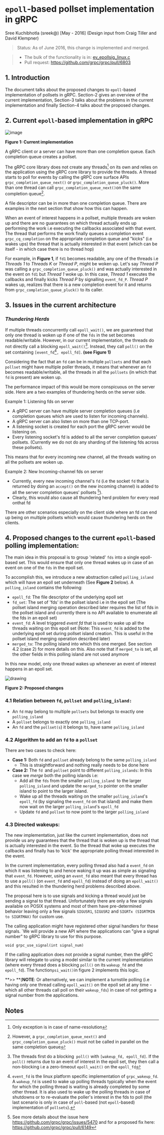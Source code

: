 # `epoll`-based pollset implementation in gRPC

Sree Kuchibhotla (sreek@) [May - 2016]
(Design input from Craig Tiller and David Klempner)

> Status: As of June 2016, this change is implemented and merged.

> * The bulk of the functionality is in: [ev_epollsig_linux.c](https://github.com/grpc/grpc/blob/master/src/core/lib/iomgr/ev_epollsig_linux.c)
> * Pull request: https://github.com/grpc/grpc/pull/6803

## 1. Introduction
The document talks about the proposed changes to `epoll`-based implementation of pollsets in gRPC. Section-2 gives an overview of the current implementation, Section-3 talks about the problems in the current implementation and finally Section-4 talks about the proposed changes.

## 2. Current `epoll`-based implementation in gRPC

![image](images/old_epoll_impl.png)

**Figure 1: Current implementation**

A gRPC client or a server can have more than one completion queue. Each completion queue creates a pollset.

The gRPC core library does not create any threads[^1] on its own and relies on the application using the gRPC core library to provide the threads. A thread starts to poll for events by calling the gRPC core surface APIs `grpc_completion_queue_next()` or `grpc_completion_queue_pluck()`. More than one thread can call `grpc_completion_queue_next()`on the same completion queue[^2].

A file descriptor can be in more than one completion queue. There are examples in the next section that show how this can happen.

When an event of interest happens in a pollset, multiple threads are woken up and there are no guarantees on which thread actually ends up performing the work i.e executing the callbacks associated with that event. The thread that performs the work finally queues a completion event `grpc_cq_completion` on the appropriate completion queue and "kicks" (i.e wakes ups) the thread that is actually interested in that event (which can be itself - in which case there is no thread hop)

For example, in **Figure 1**, if `fd1` becomes readable, any one of the threads i.e *Threads 1* to *Threads K* or *Thread P*, might be woken up. Let's say *Thread P* was calling a `grpc_completion_queue_pluck()` and was actually interested in the event on `fd1` but *Thread 1* woke up. In this case, *Thread 1* executes the callbacks and finally kicks *Thread P* by signalling `event_fd_P`. *Thread P* wakes up, realizes that there is a new completion event for it and returns from `grpc_completion_queue_pluck()` to its caller.

## 3. Issues in the current architecture

### _Thundering Herds_

If multiple threads concurrently call `epoll_wait()`, we are guaranteed that only one thread is woken up if one of the `fds` in the set becomes readable/writable. However, in our current implementation, the threads do not directly call a blocking `epoll_wait()`[^3]. Instead, they call `poll()` on the set containing `[event_fd`[^4]`, epoll_fd]`. **(see Figure 1)**

Considering the fact that an `fd` can be in multiple `pollsets` and that each `pollset` might have multiple poller threads, it means that whenever an `fd` becomes readable/writable, all the threads in all the `pollsets` (in which that `fd` is present) are woken up.

The performance impact of this would be more conspicuous on the server side. Here are a two examples of thundering herds on the server side.

Example 1: Listening fds on server

* A gRPC server can have multiple server completion queues (i.e completion queues which are used to listen for incoming channels).
* A gRPC server can also listen on more than one TCP-port.
* A listening socket is created for each port the gRPC server would be listening on.
* Every listening socket's fd is added to all the server completion queues' pollsets. (Currently we do not do any sharding of the listening fds across these pollsets).

This means that for every incoming new channel, all the threads waiting on all the pollsets are woken up.

Example 2: New Incoming-channel fds on server

* Currently, every new incoming channel's `fd` (i.e the socket `fd` that is returned by doing an `accept()` on the new incoming channel) is added to all the server completion queues' pollsets [^5]).
* Clearly, this would also cause all thundering herd problem for every read onthat fd

There are other scenarios especially on the client side where an fd can end up being on multiple pollsets which would cause thundering herds on the clients.


## 4. Proposed changes to the current `epoll`-based polling implementation:

The main idea in this proposal is to group 'related' `fds` into a single epoll-based set. This would ensure that only one thread wakes up in case of an event on one of the `fds` in the epoll set.

To accomplish this, we introduce a new abstraction called `polling_island` which will have an epoll set underneath (See **Figure 2** below).  A `polling_island` contains the following:

* `epoll_fd`: The file descriptor of the underlying epoll set
* `fd_set`: The set of 'fds' in the pollset island i.e in the epoll set (The pollset island merging operation described later requires the list of fds in the pollset island and currently there is no API available to enumerate all the fds in an epoll set)
* `event_fd`: A level triggered _event fd_ that is used to wake up all the threads waiting on this epoll set (Note: This `event_fd` is added to the underlying epoll set during pollset island creation. This is useful in the pollset island merging operation described later)
* `merged_to`:  The polling island into which this one merged. See section 4.2 (case 2) for more details on this. Also note that if `merged_to` is set, all the other fields in this polling island are not used anymore

In this new model, only one thread wakes up whenever an event of interest happens in an epoll set.

![drawing](images/new_epoll_impl.png)

**Figure 2: Proposed changes**

### 4.1 Relation between `fd`, `pollset` and `polling_island:`

* An `fd` may belong to multiple `pollsets` but belongs to exactly one `polling_island`
* A `pollset` belongs to exactly one `polling_island`
* An `fd` and the `pollset(s`) it belongs to, have same `polling_island`

### 4.2 Algorithm to add an `fd` to a `pollset`

There are two cases to check here:

* **Case 1:** Both `fd` and `pollset` already belong to the same `polling_island`
    * This is straightforward and nothing really needs to be done here
* **Case 2:** The `fd `and `pollset` point to different `polling_islands`: In this case we _merge_ both the polling islands i.e:
    * Add all the `fds` from the smaller `polling_island `to the larger `polling_island` and update the `merged_to` pointer on the smaller island to point to the larger island.
    * Wake up all the threads waiting on the smaller `polling_island`'s `epoll_fd` (by signaling the `event_fd` on that island) and make them now wait on the larger `polling_island`'s `epoll_fd`
    * Update `fd` and `pollset` to now point to the larger `polling_island`

### 4.3 Directed wakeups:

The new implementation, just like the current implementation, does not provide us any guarantees that the thread that is woken up is the thread that is actually interested in the event.  So the thread that woke up executes the callbacks and finally has to 'kick' the appropriate polling thread interested in the event.

In the current implementation, every polling thread also had a `event_fd` on which it was listening to and hence waking it up was as simple as signaling that `event_fd`. However, using an `event_fd` also meant that every thread has to use a `poll()` (on `event_fd` and `epoll_fd`) instead of doing an `epoll_wait()` and this resulted in the thundering herd problems described above.

The proposal here is to use signals and kicking a thread would just be sending a signal to that thread. Unfortunately there are only a few signals available on POSIX systems and most of them have pre-determined behavior leaving only a few signals `SIGUSR1`, `SIGUSR2` and `SIGRTx (SIGRTMIN to SIGRTMAX)` for custom use.

The calling application might have registered other signal handlers for these signals. `We will provide a new API where the applications can "give a signal number" to gRPC library to use for this purpose.

```
void grpc_use_signal(int signal_num)
```

If the calling application does not provide a signal number, then the gRPC library will relegate to using a model similar to the current implementation (where every thread does a blocking `poll()` on its `wakeup_fd` and the `epoll_fd`).  The function` psi_wait() `in figure 2 implements this logic.

**>> **(**NOTE**: Or alternatively, we can implement a turnstile polling (i.e having only one thread calling `epoll_wait()` on the epoll set at any time - which all other threads call poll on their `wakeup_fds`)
in case of not getting a signal number from the applications.


## Notes

[^1]: Only exception is in case of name-resolution

[^2]: However, a `grpc_completion_queue_next()` and `grpc_completion_queue_pluck()` must not be called in parallel on the same completion queue

[^3]: The threads first do a blocking` poll()` with `[wakeup_fd, epoll_fd]`.  If the `poll()` returns due to an event of interest in the epoll set, they then call a non-blocking i.e a zero-timeout `epoll_wait()` on the `epoll_fd`

[^4]: `event_fd` is the linux platform specific implementation of `grpc_wakeup_fd`.  A `wakeup_fd` is used to wake up polling threads typically when the event for which the polling thread is waiting is already completed by some other thread.  It is also used to wake up the polling threads in case of shutdowns or to re-evaluate the poller's interest in the fds to poll (the last scenario is only in case of `poll`-based (not `epoll`-based) implementation of `pollsets`).

[^5]: See more details about the issue here https://github.com/grpc/grpc/issues/5470 and for a proposed fix here: https://github.com/grpc/grpc/pull/6149
